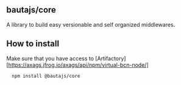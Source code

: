 ## bautajs/core

A library to build easy versionable and self organized middlewares.


## How to install

Make sure that you have access to [Artifactory][https://axags.jfrog.io/axags/api/npm/virtual-bcn-node/]

```console
  npm install @bautajs/core
```